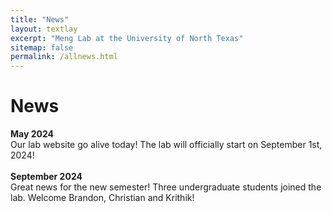 ```yaml
---
title: "News"
layout: textlay
excerpt: "Meng Lab at the University of North Texas"
sitemap: false
permalink: /allnews.html
---
```


# News

**May 2024** <br>
Our lab website go alive today! The lab will officially start on September 1st, 2024!<br>
<br>
**September 2024** <br>
Great news for the new semester! Three undergraduate students joined the lab. Welcome Brandon, Christian and Krithik! <br>
<br>
<br>
<br>
<br>
<br>
<br>
<br>
<br>
<br>
<br>
<br>
<br>
<br>
